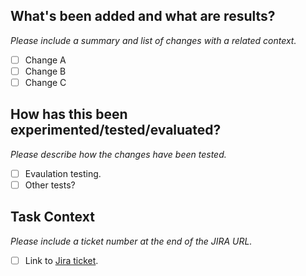 ## What's been added and what are results?

*Please include a summary and list of changes with a related context.*

- [ ] Change A
- [ ] Change B
- [ ] Change C

## How has this been experimented/tested/evaluated?

*Please describe how the changes have been tested.*

- [ ] Evaulation testing.
- [ ] Other tests?

## Task Context

*Please include a ticket number at the end of the JIRA URL.*

- [ ] Link to [Jira ticket](https://filipcierkosz.atlassian.net/browse/COM3610-).
